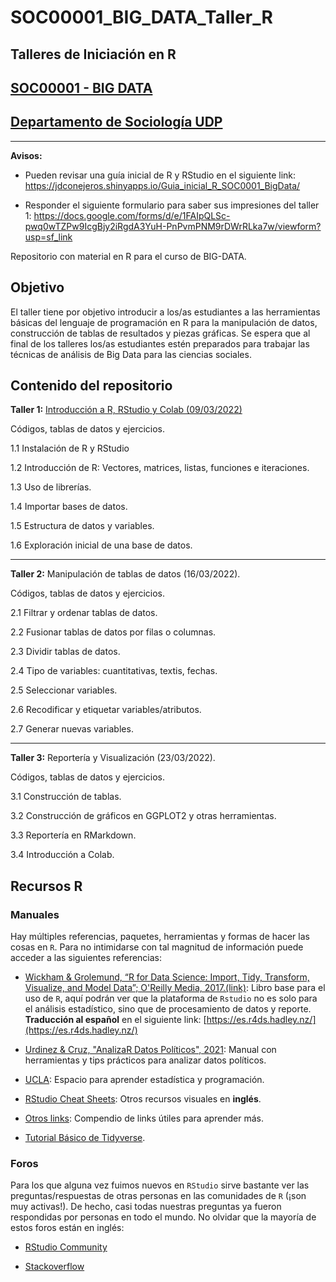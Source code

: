 # SOC00001_BIG_DATA_Taller_R

## Talleres de Iniciación en R

## [SOC00001 - BIG DATA](https://naimbro.github.io/programa_udp_2022.html)

## [Departamento de Sociología UDP](https://socialesehistoria.udp.cl/carreras/sociologia/)

---

**Avisos:**

+ Pueden revisar una guía inicial de R y RStudio en el siguiente link: https://jdconejeros.shinyapps.io/Guia_inicial_R_SOC0001_BigData/

+ Responder el siguiente formulario para saber sus impresiones del taller 1: https://docs.google.com/forms/d/e/1FAIpQLSc-pwq0wTZPw9IcgBjy2iRgdA3YuH-PnPvmPNM9rDWrRLka7w/viewform?usp=sf_link

Repositorio con material en R para el curso de BIG-DATA. 

## Objetivo

El taller tiene por objetivo introducir a los/as estudiantes a las herramientas básicas del lenguaje de programación en R para la manipulación de datos, construcción de tablas de resultados y piezas gráficas. Se espera que al final de los talleres los/as estudiantes estén preparados para trabajar las técnicas de análisis de Big Data para las ciencias sociales.

## Contenido del repositorio

**Taller 1:** [Introducción a R, RStudio y Colab (09/03/2022)](https://github.com/JDConejeros/SOC00001_BIG_DATA_Taller_R/tree/main/Taller%201) 

Códigos, tablas de datos y ejercicios.

1.1 Instalación de R y RStudio

1.2 Introducción de R: Vectores, matrices, listas, funciones e iteraciones.

1.3 Uso de librerías.

1.4 Importar bases de datos.

1.5 Estructura de datos y variables.

1.6 Exploración inicial de una base de datos.

---

**Taller 2:** Manipulación de tablas de datos (16/03/2022). 

Códigos, tablas de datos y ejercicios.

2.1 Filtrar y ordenar tablas de datos.

2.2 Fusionar tablas de datos por filas o columnas.

2.3 Dividir tablas de datos.

2.4 Tipo de variables: cuantitativas, textis, fechas. 

2.5 Seleccionar variables.

2.6 Recodificar y etiquetar variables/atributos. 

2.7 Generar nuevas variables.

---

**Taller 3:** Reportería y Visualización (23/03/2022). 

Códigos, tablas de datos y ejercicios.

3.1 Construcción de tablas.

3.2 Construcción de gráficos en GGPLOT2 y otras herramientas.

3.3 Reportería en RMarkdown.

3.4 Introducción a Colab.


## Recursos R

### Manuales 

Hay múltiples referencias, paquetes, herramientas y formas de hacer las cosas en `R`. Para no intimidarse con tal magnitud de información puede acceder a las siguientes referencias:

- [Wickham & Grolemund, “R for Data Science: Import, Tidy, Transform, Visualize, and Model Data”; O'Reilly Media, 2017.(link)](https://r4ds.had.co.nz/index.html): Libro base para el uso de `R`, aquí podrán ver que la plataforma de `Rstudio` no es solo para el análisis estadístico, sino que de procesamiento de datos y reporte. **Traducción al español** en el siguiente link: [https://es.r4ds.hadley.nz/](https://es.r4ds.hadley.nz/)

- [Urdinez & Cruz, "AnalizaR Datos Políticos", 2021](https://arcruz0.github.io/libroadp/index.html): Manual con herramientas y tips prácticos para analizar datos políticos.

- [UCLA](https://stats.idre.ucla.edu/r/): Espacio para aprender estadística y programación.

- [RStudio Cheat Sheets](https://www.rstudio.com/resources/cheatsheets/#ide): Otros recursos visuales en **inglés**.

- [Otros links](https://www.lecy.info/r-for-public-policy): Compendio de links útiles para aprender más.

- [Tutorial Básico de Tidyverse](https://anderfernandez.com/blog/tutorial-dplyr/?utm_source=es&utm_medium=email).

### Foros

Para los que alguna vez fuimos nuevos en `RStudio` sirve bastante ver las preguntas/respuestas de otras personas en las comunidades de `R` (¡son muy activas!). De hecho, casi todas nuestras preguntas ya fueron respondidas por personas en todo el mundo. No olvidar que la mayoría de estos foros están en inglés: 

- [RStudio Community](https://community.rstudio.com/)

- [Stackoverflow](https://stackoverflow.com/questions/tagged/r)

